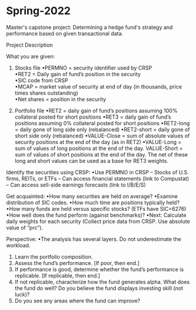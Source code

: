 # Spring-2022
Master's capstone project: Determining a hedge fund's strategy and performance based on given transactional data. 

Project Description 

What you are given: 
1. Stocks file 
•PERMNO = security identifier used by CRSP  
•RET2 = Daily gain of fund’s position in the security  
•SIC code from CRSP  
•MCAP = market value of security at end of day (in thousands, price times shares
outstanding)  
•Net shares = position in the security  

2. Portfolio file
•RET2 = daily gain of fund’s positions assuming 100% collateral posted for short positions
•RET3 = daily gain of fund’s positions assuming 0% collateral posted for short positions
•RET2-long = daily gone of long side only (rebalanced)
•RET2-short = daily gone of short side only (rebalanced)
•VALUE-Close = sum of absolute values of security positions at the end of the day (as
in RET2)
•VALUE-Long = sum of values of long positions at the end of the day.
VALUE-Short = sum of values of short positions at the end of the day.
The net of these long and short values can be used as a base for RET3 weights.

Identify the securities using CRSP:
•Use PERMNO in CRSP
– Stocks of U.S. firms, REITs, or ETFs
– Can access financial statements (link to Compustat)
– Can access sell-side earnings forecasts (link to I/B/E/S)

Get acquainted:
•How many securities are held on average?
•Examine distribution of SIC codes.
•How much time are positions typically held?
•How many funds are held versus specific stocks? (ETFs have SIC=6276)
•How well does the fund perform (against benchmarks)?
•Next: Calculate daily weights for each security (Collect price data from CRSP. Use absolute
value of “prc”).

Perspective:
•The analysis has several layers. Do not underestimate the workload.
1. Learn the portfolio composition.
2. Assess the fund’s performance. [If poor, then end.]
3. If performance is good, determine whether the fund’s performance is replicable. [If
replicable, then end.]
4. If not replicable, characterize how the fund generates alpha. What does the fund do
well? Do you believe the fund displays investing skill (not luck)?
5. Do you see any areas where the fund can improve?
